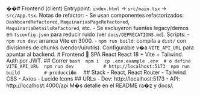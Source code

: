 ��#   F r o n t e n d   ( c l i e n t ) 
 
 
 
 E n t r y p o i n t :   ` i n d e x . h t m l `   - >   ` s r c / m a i n . t s x `   - >   ` s r c / A p p . t s x ` . 
 
 
 
 N o t a s   d e   r e f a c t o r : 
 
 
 
 -   S e   u s a n   c o m p o n e n t e s   r e f a c t o r i z a d o s :   ` D a s h b o a r d R e f a c t o r e d ` ,   ` M a q u i n a r i a s P a g e R e f a c t o r e d ` ,   ` M a q u i n a r i a D e t a i l s R e f a c t o r e d ` ,   e t c . 
 
 -   S e   e x c l u y e r o n   f u e n t e s   l e g a c y / d e m o s   e n   ` t s c o n f i g . j s o n `   p a r a   r e d u c i r   r u i d o   ( v e r   ` d o c s / D E P R E C A T I O N S . m d ` ) . 
 
 
 
 S c r i p t s : 
 
 
 
 -   ` n p m   r u n   d e v ` :   a r r a n c a   V i t e   e n   3 0 0 0 . 
 
 -   ` n p m   r u n   b u i l d ` :   c o m p i l a   a   ` d i s t / `   c o n   d i v i s i o n e s   d e   c h u n k s   ( v e n d o r / u i / u t i l s ) . 
 
 
 
 C o n f i g u r a b l e   v � a   ` V I T E _ A P I _ U R L `   p a r a   a p u n t a r   a l   b a c k e n d . 
 
 
 
 #   F r o n t e n d     S P A   R e a c t 
 
 
 
 R e a c t   1 8   +   V i t e   +   T a i l w i n d .   A u t h   p o r   J W T . 
 
 
 
 # #   C o r r e r 
 
 
 
 ` ` ` b a s h 
 
 n p m   i 
 
 c p   . e n v . e x a m p l e   . e n v     #   o   d e f i n e   V I T E _ A P I _ U R L 
 
 n p m   r u n   d e v                       #   h t t p : / / l o c a l h o s t : 5 1 7 3 
 
 n p m   r u n   b u i l d                   #   p r o d u c c i � n 
 
 ` ` ` 
 
 
 
 # #   S t a c k 
 
 
 
 -   R e a c t ,   R e a c t   R o u t e r 
 
 -   T a i l w i n d   C S S 
 
 -   A x i o s 
 
 -   L u c i d e   I c o n s 
 
 
 
 # #   U R L s 
 
 
 
 -   D e v :   h t t p : / / l o c a l h o s t : 5 1 7 3 
 
 -   A P I :   h t t p : / / l o c a l h o s t : 4 0 0 0 / a p i 
 
 
 
 M � s   d e t a l l e   e n   e l   R E A D M E   r a � z   y   d o c s / . 
 
 
